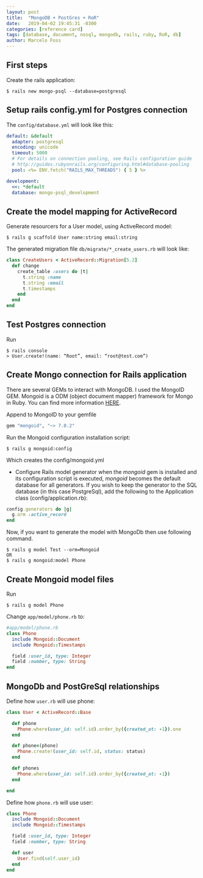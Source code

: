 ```yaml
---
layout: post
title:  "MongoDB + PostGres + RoR"
date:   2019-04-02 19:45:31 -0300
categories: [reference card]
tags: [database, document, nosql, mongodb, rails, ruby, RoR, db]
author: Marcelo Foss
---
```


## First steps
Create the rails application:
```
$ rails new mongo-psql --database=postgresql
```

## Setup rails config.yml for Postgres connection
The `config/database.yml` will look like this:

```yaml
default: &default
  adapter: postgresql
  encoding: unicode
  timeout: 5000
  # For details on connection pooling, see Rails configuration guide
  # http://guides.rubyonrails.org/configuring.html#database-pooling
  pool: <%= ENV.fetch("RAILS_MAX_THREADS") { 5 } %>

development:
  <<: *default
  database: mongo-psql_development
```

## Create the model mapping for ActiveRecord
Generate resourcers for a User model, using ActiveRecord model:
```
$ rails g scaffold User name:string email:string
```
The generated migration file `db/migrate/*_create_users.rb` will look like:

```ruby
class CreateUsers < ActiveRecord::Migration[5.2]
  def change
    create_table :users do |t|
      t.string :name
      t.string :email
      t.timestamps
    end
  end
end

```

## Test Postgres connection
Run
```
$ rails console
> User.create!(name: “Root”, email: “root@test.com”)
```

## Create Mongo connection for Rails application
There are several GEMs to interact with MongoDB. I used the MongoID GEM.
Mongoid is a ODM (object document mapper) framework for Mongo in Ruby.
You can find more information [HERE](https://docs.mongodb.com/mongoid/current/).

Append to MongoID to your gemfile
``` ruby
gem "mongoid", "~> 7.0.2"
```
Run the Mongoid configuration installation script:
```
$ rails g mongoid:config
```
Which creates the config/mongoid.yml

- Configure Rails model generator
when the *mongoid* gem is installed and its configuration script is executed, *mongoid* becomes the default database for all generators. If you wish to keep the generator to the SQL database (in this case PostgreSql), add the following to the Application class (config/application.rb):
```ruby
config.generators do |g|
  g.orm :active_record
end
```

Now, if you want to generate the model with MongoDb then use following command.
```
$ rails g model Test --orm=Mongoid
OR
$ rails g mongoid:model Phone
```


## Create Mongoid model files
Run
```
$ rails g model Phone
```
Change `app/model/phone.rb` to:

```ruby
#app/model/phone.rb
class Phone
  include Mongoid::Document
  include Mongoid::Timestamps

  field :user_id, type: Integer
  field :number, type: String
end
```

## MongoDb and PostGreSql relationships

Define how `user.rb` will use phone:  

```ruby
class User < ActiveRecord::Base

  def phone
    Phone.where(user_id: self.id).order_by({created_at: -1}).one
  end

  def phone=(phone)
    Phone.create!(user_id: self.id, status: status)
  end

  def phones
    Phone.where(user_id: self.id).order_by({created_at: -1})
  end

end
```

Define how `phone.rb` will use user:   

```ruby
class Phone
  include Mongoid::Document
  include Mongoid::Timestamps

  field :user_id, type: Integer
  field :number, type: String

  def user
    User.find(self.user_id)
  end
end
```
